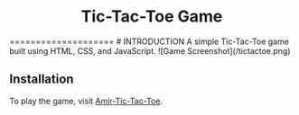  

<h1 align="center">Tic-Tac-Toe Game </h1>
====================
# INTRODUCTION 
A simple Tic-Tac-Toe game built using HTML, CSS, and JavaScript.
![Game Screenshot](/tictactoe.png)

## Installation
To play the game, visit [Amir-Tic-Tac-Toe](https://amir-tictactoeapp.tiiny.site/).